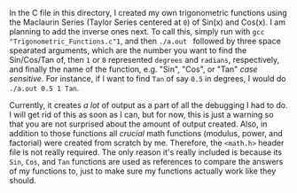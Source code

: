 In the C file in this directory, I created my own trigonometric functions using the Maclaurin Series (Taylor Series centered at `0`) of Sin(x) and Cos(x). I am planning to add the inverse ones next. To call this, simply run with `gcc "Trigonometric_Functions.c"1`, and then `./a.out ` followed by three space spearated arguments, which are the number you want to find the Sin/Cos/Tan of, then `1` or `0` represented `degrees` and `radians`, respectively, and finally the name of the function, e.g. "Sin", "Cos", or "Tan" *case sensitive*. For instance, if I want to find `Tan` of say `0.5` in degrees, I would do `./a.out 0.5 1 Tan`. 

Currently, it creates *a lot* of output as a part of all the debugging I had to do. I will get rid of this as soon as I can, but for now, this is just a warning so that you are not surprised about the amount of output created. Also, in addition to those functions all *crucial* math functions (modulus, power, and factorial) were created from scratch by me. Therefore, the `<math.h>` header file is not really required. The only reason it's really included is because its `Sin`, `Cos`, and `Tan` functions are used as references to compare the answers of my functions to, just to make sure my functions actually work like they should.
